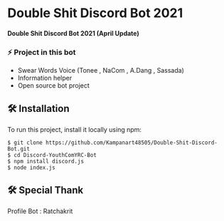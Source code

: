 # Double Shit Discord Bot 2021
#### Double Shit Discord Bot 2021 (April Update)
### ⚡ Project in this bot 
- Swear Words Voice (Tonee , NaCom , A.Dang , Sassada)
- Information helper
- Open source bot project 

## 🛠 Installation
To run this project, install it locally using npm:

```
$ git clone https://github.com/Kampanart48505/Double-Shit-Discord-Bot.git
$ cd Discord-YouthComYRC-Bot
$ npm install discord.js
$ node index.js 
```
## 🛠 Special Thank
Profile Bot : Ratchakrit
